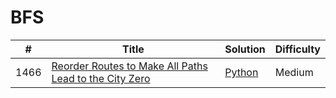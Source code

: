 # BFS

|#|Title|Solution|Difficulty|
|---|-----|--------|----------|
|1466|[Reorder Routes to Make All Paths Lead to the City Zero](https://leetcode.com/problems/reorder-routes-to-make-all-paths-lead-to-the-city-zero/)|[Python](../algorithms/466.%20Reorder%20Routes%20to%20Make%20All%20Paths%20Lead%20to%20the%20City%20Zero.md)|Medium|
